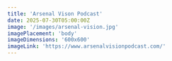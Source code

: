 ```yaml
---
title: 'Arsenal Vison Podcast'
date: 2025-07-30T05:00:00Z
image: '/images/arsenal-vision.jpg'
imagePlacement: 'body'
imageDimensions: '600x600'
imageLink: 'https://www.arsenalvisionpodcast.com/'
---
```

